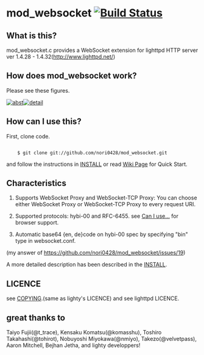 mod_websocket [![Build Status](https://travis-ci.org/nori0428/mod_websocket.png?branch=master)](https://travis-ci.org/nori0428/mod_websocket)
=============

What is this?
-------

mod_websocket.c provides a WebSocket extension for lighttpd HTTP server ver 1.4.28 - 1.4.32(http://www.lighttpd.net/)

How does mod_websocket work?
------

Please see these figures.

[![abst](https://lh3.googleusercontent.com/-mybZ2qfyAek/S4JcS6DpUtI/AAAAAAAAAFk/6JjcPLk_6PE/s144/demo_sequence.jpg)](https://picasaweb.google.com/lh/photo/KnX-73pr7ApCabc9NqBqNQ?feat=directlink)[![detail](https://lh5.googleusercontent.com/-C56_ous2TEI/S4JTaajRaRI/AAAAAAAAAFc/n5o5oYfYjMU/s144/websocket-mod_websocket-flow.jpg)](https://picasaweb.google.com/lh/photo/fb97lbN-O1Q5VkfJXyqN2w?feat=directlink)

How can I use this?
------

First, clone code.

<code>
    $ git clone git://github.com/nori0428/mod_websocket.git
</code>

and follow the instructions in [INSTALL](https://github.com/nori0428/mod_websocket/blob/master/INSTALL) or read [Wiki Page](https://github.com/nori0428/mod_websocket/wiki/_pages) for Quick Start.

Characteristics
------

1. Supports WebSocket Proxy and WebSocket-TCP Proxy:
   You can choose either WebSocket Proxy or WebSocket-TCP Proxy to every request URI.

2. Supported protocols: hybi-00 and RFC-6455.
   see [Can I use...](http://caniuse.com/#feat=websockets) for browser support.

3. Automatic base64 {en, de}code on hybi-00 spec by specifying "bin" type in websocket.conf.

  (my answer of https://github.com/nori0428/mod_websocket/issues/19)

  A more detailed description has been described in the [INSTALL](https://github.com/nori0428/mod_websocket/blob/master/INSTALL).

LICENCE
------

see  [COPYING](https://github.com/nori0428/mod_websocket/blob/master/COPYING).(same as lighty's LICENCE) and see lighttpd LICENCE.

great thanks to
------

Taiyo Fujii(@t_trace), Kensaku Komatsu(@komasshu), Toshiro Takahashi(@tohirot), Nobuyoshi Miyokawa(@nmiyo), Takezo(@velvetpass), Aaron Mitchell, Bejhan Jetha,
and lighty developpers!
